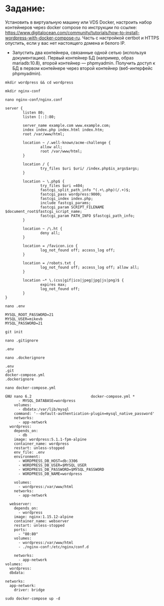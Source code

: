 # Задание:
Установить в виртуальную машину или VDS Docker, настроить набор контейнеров через docker compose по инструкции по ссылке: https://www.digitalocean.com/community/tutorials/how-to-install-wordpress-with-docker-compose-ru. 
Часть с настройкой certbot и HTTPS опустить, если у вас нет настоящего домена и белого IP.
* Запустить два контейнера, связанные одной сетью (используя документацию). Первый контейнер БД (например, образ mariadb:10.8), второй контейнер — phpmyadmin. Получить доступ к БД в первом контейнере через второй контейнер (веб-интерфейс phpmyadmin).

```
mkdir wordpress && cd wordpress
```

```
mkdir nginx-conf
```

```
nano nginx-conf/nginx.conf
```
```
server {
        listen 80;
        listen [::]:80;

        server_name example.com www.example.com;
        index index.php index.html index.htm;
        root /var/www/html;

        location ~ /.well-known/acme-challenge {
                allow all;
                root /var/www/html;
        }

        location / {
                try_files $uri $uri/ /index.php$is_args$args;
        }

        location ~ \.php$ {
                try_files $uri =404;
                fastcgi_split_path_info ^(.+\.php)(/.+)$;
                fastcgi_pass wordpress:9000;
                fastcgi_index index.php;
                include fastcgi_params;
                fastcgi_param SCRIPT_FILENAME $document_root$fastcgi_script_name;
                fastcgi_param PATH_INFO $fastcgi_path_info;
        }

        location ~ /\.ht {
                deny all;
        }

        location = /favicon.ico {
                log_not_found off; access_log off;
        }

        location = /robots.txt {
                log_not_found off; access_log off; allow all;
        }

        location ~* \.(css|gif|ico|jpeg|jpg|js|png)$ {
                expires max;
                log_not_found off;
        }
}
```

```
nano .env
```

```
MYSQL_ROOT_PASSWORD=21
MYSQL_USER=mikevb
MYSQL_PASSWORD=21
```

```
git init
```
```
nano .gitignore
```
```
.env
```

```
nano .dockerignore
```

```
.env
.git
docker-compose.yml
.dockerignore
```

```
nano docker-compose.yml
```
```
GNU nano 6.2                           docker-compose.yml *
      - MYSQL_DATABASE=wordpress
    volumes:
      - dbdata:/var/lib/mysql
    command: '--default-authentication-plugin=mysql_native_password'
    networks:
      - app-network
  wordpress:
    depends_on:
      - db
    image: wordpress:5.1.1-fpm-alpine
    container_name: wordpress
    restart: unless-stopped
    env_file: .env
    environment:
      - WORDPRESS_DB_HOST=db:3306
      - WORDPRESS_DB_USER=$MYSQL_USER
      - WORDPRESS_DB_PASSWORD=$MYSQL_PASSWORD
      - WORDPRESS_DB_NAME=wordpress

    volumes:
      - wordpress:/var/www/html
    networks:
      - app-network

  webserver:
    depends_on:
      - wordpress
    image: nginx:1.15.12-alpine
    container_name: webserver
    restart: unless-stopped
    ports:
      - "80:80"
    volumes:
      - wordpress:/var/www/html
      - ./nginx-conf:/etc/nginx/conf.d

    networks:
      - app-network
volumes:
  wordpress:
  dbdata:

networks:
  app-network:
    driver: bridge
```

```
sudo docker-compose up -d
```
